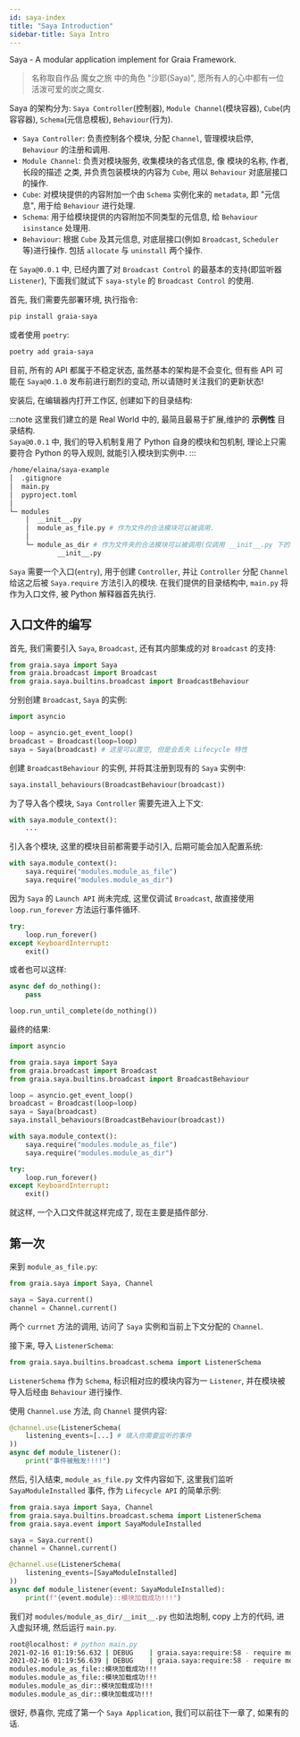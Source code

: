 ```yaml
---
id: saya-index
title: "Saya Introduction"
sidebar-title: Saya Intro
---
```


Saya - A modular application implement for Graia Framework.

> 名称取自作品 魔女之旅 中的角色 "沙耶(Saya)", 愿所有人的心中都有一位活泼可爱的炭之魔女.

Saya 的架构分为: `Saya Controller`(控制器), `Module Channel`(模块容器), `Cube`(内容容器), `Schema`(元信息模板), `Behaviour`(行为).

 - `Saya Controller`: 负责控制各个模块, 分配 `Channel`, 管理模块启停, `Behaviour` 的注册和调用.
 - `Module Channel`: 负责对模块服务, 收集模块的各式信息, 像 模块的名称, 作者, 长段的描述 之类,
 并负责包装模块的内容为 `Cube`, 用以 `Behaviour` 对底层接口的操作.
 - `Cube`: 对模块提供的内容附加一个由 `Schema` 实例化来的 `metadata`, 即 "元信息", 用于给 `Behaviour` 进行处理.
 - `Schema`: 用于给模块提供的内容附加不同类型的元信息, 给 `Behaviour` `isinstance` 处理用.
 - `Behaviour`: 根据 `Cube` 及其元信息, 对底层接口(例如 `Broadcast`, `Scheduler` 等)进行操作.
 包括 `allocate` 与 `uninstall` 两个操作.

在 `Saya@0.0.1` 中, 已经内置了对 `Broadcast Control` 的最基本的支持(即监听器 `Listener`), 下面我们就试下 `saya-style` 的 `Broadcast Control` 的使用.

首先, 我们需要先部署环境, 执行指令:

```bash
pip install graia-saya
```

或者使用 `poetry`:

```bash
poetry add graia-saya
```

目前, 所有的 API 都属于不稳定状态, 虽然基本的架构是不会变化, 但有些 API 可能在 `Saya@0.1.0` 发布前进行剧烈的变动,
所以请随时关注我们的更新状态!

安装后, 在编辑器内打开工作区, 创建如下的目录结构:

:::note
这里我们建立的是 Real World 中的, 最简且最易于扩展,维护的 **示例性** 目录结构.  
`Saya@0.0.1` 中, 我们的导入机制复用了 Python 自身的模块和包机制, 理论上只需要符合 Python 的导入规则,
就能引入模块到实例中.
:::

```bash
/home/elaina/saya-example
│  .gitignore
│  main.py
│  pyproject.toml
│
└─ modules
    │  __init__.py
    │  module_as_file.py # 作为文件的合法模块可以被调用.
    │
    └─ module_as_dir # 作为文件夹的合法模块可以被调用(仅调用 __init__.py 下的内容).
            __init__.py
```

`Saya` 需要一个入口(`entry`), 用于创建 `Controller`, 并让 `Controller` 分配 `Channel` 给这之后被 `Saya.require` 方法引入的模块. 在我们提供的目录结构中, `main.py` 将作为入口文件, 被 Python 解释器首先执行.

## 入口文件的编写

首先, 我们需要引入 `Saya`, `Broadcast`, 还有其内部集成的对 `Broadcast` 的支持:

```py
from graia.saya import Saya
from graia.broadcast import Broadcast
from graia.saya.builtins.broadcast import BroadcastBehaviour
```

分别创建 `Broadcast`, `Saya` 的实例:

```py
import asyncio

loop = asyncio.get_event_loop()
broadcast = Broadcast(loop=loop)
saya = Saya(broadcast) # 这里可以置空, 但是会丢失 Lifecycle 特性
```

创建 `BroadcastBehaviour` 的实例, 并将其注册到现有的 `Saya` 实例中:

```py
saya.install_behaviours(BroadcastBehaviour(broadcast))
```

为了导入各个模块, `Saya Controller` 需要先进入上下文:

```py
with saya.module_context():
    ...
```

引入各个模块, 这里的模块目前都需要手动引入, 后期可能会加入配置系统:

```py
with saya.module_context():
    saya.require("modules.module_as_file")
    saya.require("modules.module_as_dir")
```

因为 `Saya` 的 `Launch API` 尚未完成, 这里仅调试 `Broadcast`, 故直接使用 `loop.run_forever` 方法运行事件循环.

```py
try:
    loop.run_forever()
except KeyboardInterrupt:
    exit()
```

或者也可以这样:

```py
async def do_nothing():
    pass

loop.run_until_complete(do_nothing())
```

最终的结果:

```py title="Result of main.py"
import asyncio

from graia.saya import Saya
from graia.broadcast import Broadcast
from graia.saya.builtins.broadcast import BroadcastBehaviour

loop = asyncio.get_event_loop()
broadcast = Broadcast(loop=loop)
saya = Saya(broadcast)
saya.install_behaviours(BroadcastBehaviour(broadcast))

with saya.module_context():
    saya.require("modules.module_as_file")
    saya.require("modules.module_as_dir")

try:
    loop.run_forever()
except KeyboardInterrupt:
    exit()
```

就这样, 一个入口文件就这样完成了, 现在主要是插件部分.

## 第一次

来到 `module_as_file.py`:

```py
from graia.saya import Saya, Channel

saya = Saya.current()
channel = Channel.current()
```

两个 `currnet` 方法的调用, 访问了 `Saya` 实例和当前上下文分配的 `Channel`.

接下来, 导入 `ListenerSchema`:

```py
from graia.saya.builtins.broadcast.schema import ListenerSchema
```

`ListenerSchema` 作为 `Schema`, 标识相对应的模块内容为一 `Listener`,
并在模块被导入后经由 `Behaviour` 进行操作.

使用 `Channel.use` 方法, 向 `Channel` 提供内容:

```py
@channel.use(ListenerSchema(
    listening_events=[...] # 填入你需要监听的事件
))
async def module_listener():
    print("事件被触发!!!!")
```

然后, 引入结束, `module_as_file.py` 文件内容如下, 这里我们监听 `SayaModuleInstalled` 事件, 作为 `Lifecycle API` 的简单示例:

```py title="Result of module_as_file.py"
from graia.saya import Saya, Channel
from graia.saya.builtins.broadcast.schema import ListenerSchema
from graia.saya.event import SayaModuleInstalled

saya = Saya.current()
channel = Channel.current()

@channel.use(ListenerSchema(
    listening_events=[SayaModuleInstalled]
))
async def module_listener(event: SayaModuleInstalled):
    print(f"{event.module}::模块加载成功!!!")
```

我们对 `modules/module_as_dir/__init__.py` 也如法炮制, copy 上方的代码, 进入虚拟环境, 然后运行 `main.py`.

```bash
root@localhost: # python main.py
2021-02-16 01:19:56.632 | DEBUG    | graia.saya:require:58 - require modules.module_as_file
2021-02-16 01:19:56.639 | DEBUG    | graia.saya:require:58 - require modules.module_as_dir
modules.module_as_file::模块加载成功!!!
modules.module_as_file::模块加载成功!!!
modules.module_as_dir::模块加载成功!!!
modules.module_as_dir::模块加载成功!!!
```

很好, 恭喜你, 完成了第一个 `Saya Application`, 我们可以前往下一章了, 如果有的话.